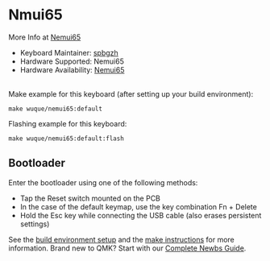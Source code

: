 # Nmui65

More Info at [Nemui65](https://mechsandco.com/products/nemui65)
​

* Keyboard Maintainer: [spbgzh](https://github.com/spbgzh)
* Hardware Supported: Nemui65
* Hardware Availability: [Nemui65](https://mechsandco.com/products/nemui65)  
​

Make example for this keyboard (after setting up your build environment):  

    make wuque/nemui65:default

Flashing example for this keyboard:

    make wuque/nemui65:default:flash

## Bootloader

Enter the bootloader using one of the following methods:

* Tap the Reset switch mounted on the PCB
* In the case of the default keymap, use the key combination Fn + Delete
* Hold the Esc key while connecting the USB cable (also erases persistent settings)

See the [build environment setup](https://docs.qmk.fm/#/getting_started_build_tools) and the [make instructions](https://docs.qmk.fm/#/getting_started_make_guide) for more information. Brand new to QMK? Start with our [Complete Newbs Guide](https://docs.qmk.fm/#/newbs).
